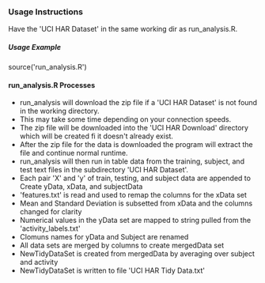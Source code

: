 ### Usage Instructions
Have the 'UCI HAR Dataset' in the same working dir as run_analysis.R. 
##### Usage Example
source('run_analysis.R')

#### run_analysis.R Processes
* run_analysis will download the zip file if a 'UCI HAR Dataset' is not found in the working directory. 
* This may take some time depending on your connection speeds.
* The zip file will be downloaded into the 'UCI HAR Download' directory which will be created fi it doesn't already exist.
* After the zip file for the data is downloaded the program will extract the file and continue normal runtime.
* run_analysis will then run in table data from the training, subject, and test text files in the subdirectory 'UCI HAR Dataset'.
* Each pair 'X' and 'y' of train, testing, and subject data are appended to Create yData, xData, and subjectData
* 'features.txt' is read and used to remap the columns for the xData set
* Mean and Standard Deviation is subsetted from xData and the columns changed for clarity
* Numerical values in the yData set are mapped to string pulled from the 'activity_labels.txt'
* Clomuns names for yData and Subject are renamed
* All data sets are merged by columns to create mergedData set
* NewTidyDataSet is created from mergedData by averaging over subject and activity
* NewTidyDataSet is written to file 'UCI HAR Tidy Data.txt'
